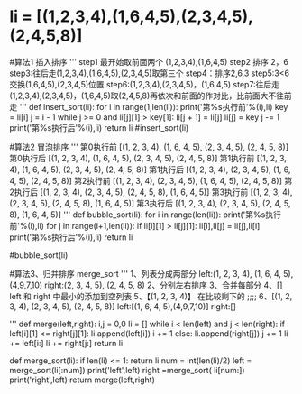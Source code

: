 # li = [(1,2,3,4),(1,6,4,5),(2,3,4,5),(2,4,5,8)]

#算法1 插入排序
'''
step1 最开始取前面两个 (1,2,3,4),(1,6,4,5)
step2 排序 2，6
step3:往后走(1,2,3,4),(1,6,4,5),(2,3,4,5)取第三个
step4：排序2,6,3
step5:3<6 交换(1,6,4,5),(2,3,4,5)位置
step6:(1,2,3,4),(2,3,4,5)，(1,6,4,5)
step7:往后走(1,2,3,4),(2,3,4,5)，(1,6,4,5)取(2,4,5,8)再依次和前面的作对比，比前面大不往前走
'''
def insert_sort(li):
    for i in range(1,len(li)):
        print('第%s执行前'%(i),li)
        key = li[i]
        j = i - 1
        while j >= 0 and li[j][1] > key[1]:
            li[j + 1] = li[j]
            li[j] = key
            j -= 1
        print('第%s执行后'%(i),li)
    return li
#insert_sort(li)

#算法2  冒泡排序
'''
第0执行前 [(1, 2, 3, 4), (1, 6, 4, 5), (2, 3, 4, 5), (2, 4, 5, 8)]
第0执行后 [(1, 2, 3, 4), (1, 6, 4, 5), (2, 3, 4, 5), (2, 4, 5, 8)]
第1执行前 [(1, 2, 3, 4), (1, 6, 4, 5), (2, 3, 4, 5), (2, 4, 5, 8)]
第1执行后 [(1, 2, 3, 4), (2, 3, 4, 5), (1, 6, 4, 5), (2, 4, 5, 8)]
第2执行前 [(1, 2, 3, 4), (2, 3, 4, 5), (1, 6, 4, 5), (2, 4, 5, 8)]
第2执行后 [(1, 2, 3, 4), (2, 3, 4, 5), (2, 4, 5, 8), (1, 6, 4, 5)]
第3执行前 [(1, 2, 3, 4), (2, 3, 4, 5), (2, 4, 5, 8), (1, 6, 4, 5)]
第3执行后 [(1, 2, 3, 4), (2, 3, 4, 5), (2, 4, 5, 8), (1, 6, 4, 5)]
'''
def bubble_sort(li):
    for i in range(len(li)):
        print('第%s执行前'%(i),li)
        for j in range(i+1,len(li)):
            if li[i][1] > li[j][1]:
                li[i],li[j] = li[j],li[i]
        print('第%s执行后'%(i),li)
    return li

#bubble_sort(li)        

#算法3、归并排序  merge_sort
'''
1、列表分成两部分 left:(1, 2, 3, 4), (1, 6, 4, 5),(4,9,7,10) right:(2, 3, 4, 5), (2, 4, 5, 8)
2、分别左右排序
3、合并每部分
4、[] left 和 right 中最小的添加到空列表
5、【(1, 2, 3, 4)】 在比较剩下的
;;;;
6、[(1, 2, 3, 4), (2, 3, 4, 5), (2, 4, 5, 8)]  left:[(1, 6, 4, 5),(4,9,7,10)]  right:[]

'''
def merge(left,right):
    i,j = 0,0
    li = []
    while i < len(left) and j < len(right):
        if left[i][1] <= right[j][1]:
            li.append(left[i])
            i += 1
        else:
            li.append(right[j])
            j += 1
    li += left[i:]
    li += right[j:]
    return li

def merge_sort(li):
    if len(li) <= 1:
        return li
    num  = int(len(li)/2)
    left = merge_sort(li[:num])
    print('left',left)
    right =merge_sort( li[num:])
    print('right',left)
    return merge(left,right)
    

